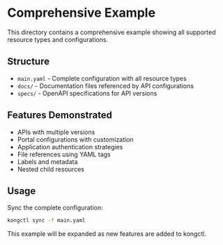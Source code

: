 # Comprehensive Example

This directory contains a comprehensive example showing all supported resource types and configurations.

## Structure

- `main.yaml` - Complete configuration with all resource types
- `docs/` - Documentation files referenced by API configurations
- `specs/` - OpenAPI specifications for API versions

## Features Demonstrated

- APIs with multiple versions
- Portal configurations with customization
- Application authentication strategies
- File references using YAML tags
- Labels and metadata
- Nested child resources

## Usage

Sync the complete configuration:

```bash
kongctl sync -f main.yaml
```

This example will be expanded as new features are added to kongctl.
